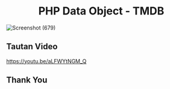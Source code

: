 <h1 align="center">PHP Data Object - TMDB</h1>

![Screenshot (679)](https://github.com/sntdshrly/pdo-tmdb/assets/71547739/ac569ed5-24f6-40e0-9d85-cb0ce2a58f79)

## Tautan Video
https://youtu.be/aLFWYtNGM_Q

## Thank You
